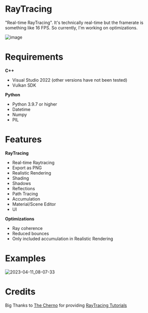 # RayTracing

"Real-time RayTracing". It's technically real-time but the framerate is something like 16 FPS. So currently, I'm working on optimizations. 

![image](https://user-images.githubusercontent.com/123858154/231154761-a05ad542-2cb7-494a-874e-8cc3472940e6.png)


# Requirements
**C++**
- Visual Studio 2022 (other versions have not been tested)
- Vulkan SDK

**Python**
- Python 3.9.7 or higher
- Datetime
- Numpy
- PIL

# Features
**RayTracing**
- Real-time Raytracing
- Export as PNG
- Realistic Rendering
- Shading
- Shadows
- Reflections
- Path Tracing
- Accumulation
- Material/Scene Editor
- UI

**Optimizations**
- Ray coherence
- Reduced bounces
- Only included accumulation in Realistic Rendering

# Examples
![2023-04-11_08-07-33](https://user-images.githubusercontent.com/123858154/231158230-e1971c1b-00ba-48c3-9c89-99461ee7bc43.png)


# Credits
Big Thanks to [The Cherno](https://www.youtube.com/@TheCherno) for providing [RayTracing Tutorials](https://www.youtube.com/watch?v=gfW1Fhd9u9Q&list=PLlrATfBNZ98edc5GshdBtREv5asFW3yXl)
